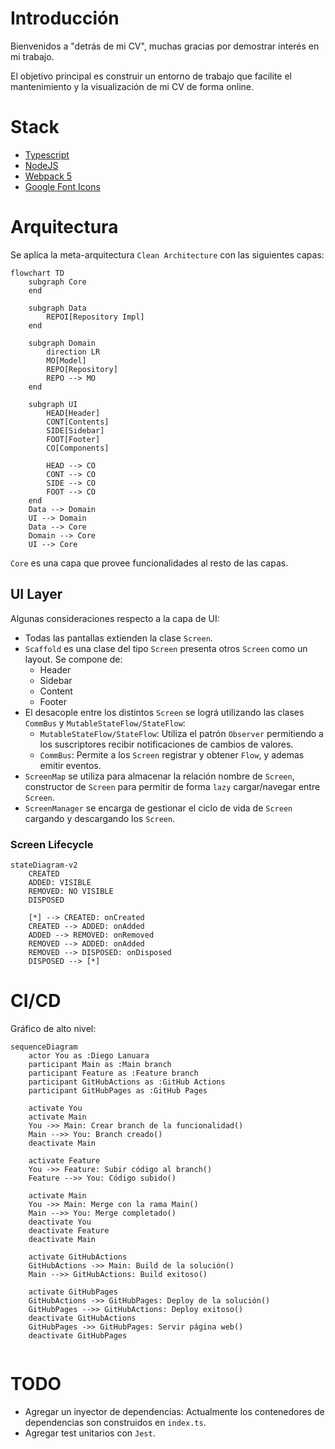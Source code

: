 # Introducción

Bienvenidos a "detrás de mi CV", muchas gracias por demostrar interés en mi trabajo.

El objetivo principal es construir un entorno de trabajo que facilite el mantenimiento y la visualización de mi CV de forma online.

# Stack

- [Typescript](https://www.typescriptlang.org/)
- [NodeJS](https://nodejs.org/)
- [Webpack 5](https://webpack.js.org/)
- [Google Font Icons](https://fonts.google.com/icons)

# Arquitectura

Se aplica la meta-arquitectura `Clean Architecture` con las siguientes capas:

```mermaid
flowchart TD
    subgraph Core
    end

    subgraph Data
        REPOI[Repository Impl]
    end

    subgraph Domain
        direction LR
        MO[Model]
        REPO[Repository]
        REPO --> MO
    end

    subgraph UI
        HEAD[Header]
        CONT[Contents]
        SIDE[Sidebar]
        FOOT[Footer]
        CO[Components]

        HEAD --> CO
        CONT --> CO
        SIDE --> CO
        FOOT --> CO
    end
    Data --> Domain
    UI --> Domain
    Data --> Core
    Domain --> Core
    UI --> Core
```

`Core` es una capa que provee funcionalidades al resto de las capas.

## UI Layer

Algunas consideraciones respecto a la capa de UI:

- Todas las pantallas extienden la clase `Screen`.
- `Scaffold` es una clase del tipo `Screen` presenta otros `Screen` como un layout. Se compone de:
  - Header
  - Sidebar
  - Content
  - Footer
- El desacople entre los distintos `Screen` se lográ utilizando las clases `CommBus` y `MutableStateFlow/StateFlow`:
  - `MutableStateFlow/StateFlow`: Utiliza el patrón `Observer` permitiendo a los suscriptores recibir notificaciones de cambios de valores.
  - `CommBus`: Permite a los `Screen` registrar y obtener `Flow`, y ademas emitir eventos.
- `ScreenMap` se utiliza para almacenar la relación nombre de `Screen`, constructor de `Screen` para permitir de forma `lazy` cargar/navegar entre `Screen`.
- `ScreenManager` se encarga de gestionar el ciclo de vida de `Screen` cargando y descargando los `Screen`.

### Screen Lifecycle

```mermaid
stateDiagram-v2
    CREATED
    ADDED: VISIBLE
    REMOVED: NO VISIBLE
    DISPOSED

    [*] --> CREATED: onCreated
    CREATED --> ADDED: onAdded
    ADDED --> REMOVED: onRemoved
    REMOVED --> ADDED: onAdded
    REMOVED --> DISPOSED: onDisposed
    DISPOSED --> [*]
```

# CI/CD

Gráfico de alto nivel:

```mermaid
sequenceDiagram
    actor You as :Diego Lanuara
    participant Main as :Main branch
    participant Feature as :Feature branch
    participant GitHubActions as :GitHub Actions
    participant GitHubPages as :GitHub Pages
    
    activate You
    activate Main
    You ->> Main: Crear branch de la funcionalidad()
    Main -->> You: Branch creado()
    deactivate Main
    
    activate Feature
    You ->> Feature: Subir código al branch()
    Feature -->> You: Código subido()
    
    activate Main
    You ->> Main: Merge con la rama Main()
    Main -->> You: Merge completado()
    deactivate You
    deactivate Feature
    deactivate Main

    activate GitHubActions
    GitHubActions ->> Main: Build de la solución()
    Main -->> GitHubActions: Build exitoso()
    
    activate GitHubPages
    GitHubActions ->> GitHubPages: Deploy de la solución()
    GitHubPages -->> GitHubActions: Deploy exitoso()
    deactivate GitHubActions
    GitHubPages ->> GitHubPages: Servir página web()
    deactivate GitHubPages
    
```

# TODO

- Agregar un inyector de dependencias: Actualmente los contenedores de dependencias son construidos en `index.ts`.
- Agregar test unitarios con `Jest`.
